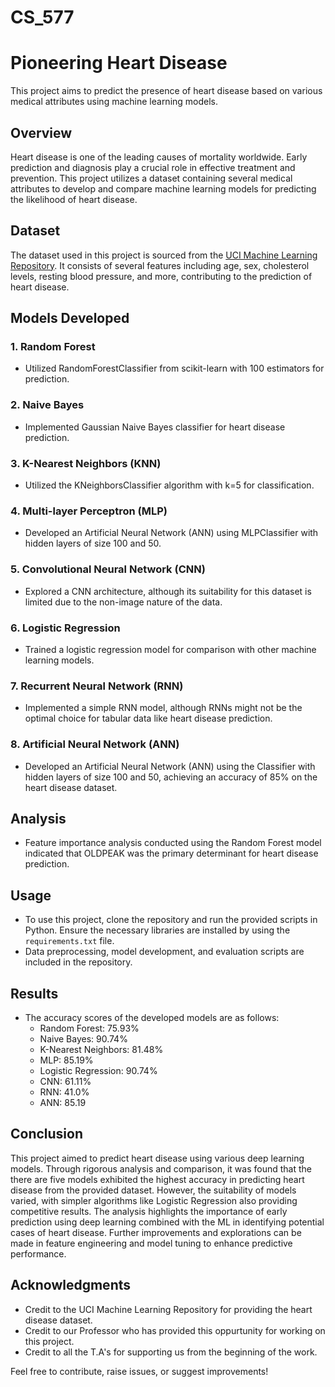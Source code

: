 # CS_577

# Pioneering Heart Disease 

This project aims to predict the presence of heart disease based on various medical attributes using machine learning models.

## Overview

Heart disease is one of the leading causes of mortality worldwide. Early prediction and diagnosis play a crucial role in effective treatment and prevention. This project utilizes a dataset containing several medical attributes to develop and compare machine learning models for predicting the likelihood of heart disease.

## Dataset

The dataset used in this project is sourced from the [UCI Machine Learning Repository](https://archive.ics.uci.edu/ml/datasets/Heart+Disease). It consists of several features including age, sex, cholesterol levels, resting blood pressure, and more, contributing to the prediction of heart disease.

## Models Developed

### 1. Random Forest
- Utilized RandomForestClassifier from scikit-learn with 100 estimators for prediction.

### 2. Naive Bayes
- Implemented Gaussian Naive Bayes classifier for heart disease prediction.

### 3. K-Nearest Neighbors (KNN)
- Utilized the KNeighborsClassifier algorithm with k=5 for classification.

### 4. Multi-layer Perceptron (MLP)
- Developed an Artificial Neural Network (ANN) using MLPClassifier with hidden layers of size 100 and 50.

### 5. Convolutional Neural Network (CNN)
- Explored a CNN architecture, although its suitability for this dataset is limited due to the non-image nature of the data.

### 6. Logistic Regression
- Trained a logistic regression model for comparison with other machine learning models.

### 7. Recurrent Neural Network (RNN)
- Implemented a simple RNN model, although RNNs might not be the optimal choice for tabular data like heart disease prediction.

### 8. Artificial Neural Network (ANN) 
- Developed an Artificial Neural Network (ANN) using the Classifier with hidden layers of size 100 and 50, achieving an accuracy of 85% on the heart disease dataset.

## Analysis

- Feature importance analysis conducted using the Random Forest model indicated that OLDPEAK was the primary determinant for heart disease prediction.

## Usage

- To use this project, clone the repository and run the provided scripts in Python. Ensure the necessary libraries are installed by using the `requirements.txt` file.
- Data preprocessing, model development, and evaluation scripts are included in the repository.

## Results

- The accuracy scores of the developed models are as follows:
  - Random Forest: 75.93%
  - Naive Bayes: 90.74%
  - K-Nearest Neighbors: 81.48%
  - MLP: 85.19%
  - Logistic Regression: 90.74%
  - CNN: 61.11%
  - RNN: 41.0%
  - ANN: 85.19


## Conclusion

This project aimed to predict heart disease using various deep learning models. Through rigorous analysis and comparison, it was found that the there are five models exhibited the highest accuracy in predicting heart disease from the provided dataset. However, the suitability of models varied, with simpler algorithms like Logistic Regression also providing competitive results. The analysis highlights the importance of early prediction using deep learning combined with the ML in identifying potential cases of heart disease. Further improvements and explorations can be made in feature engineering and model tuning to enhance predictive performance.

## Acknowledgments

- Credit to the UCI Machine Learning Repository for providing the heart disease dataset.
- Credit to our Professor who has provided this oppurtunity for working on this project.
- Credit to all the T.A's for supporting us from the beginning of the work.

Feel free to contribute, raise issues, or suggest improvements!
